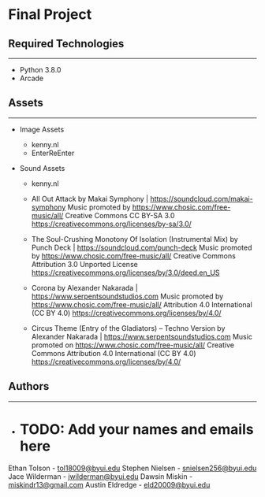 # Final Project

## Required Technologies
---
* Python 3.8.0
* Arcade


## Assets
---
* Image Assets
    * kenny.nl
    * EnterReEnter

* Sound Assets
    * kenny.nl

    * All Out Attack by Makai Symphony | https://soundcloud.com/makai-symphony
    Music promoted by https://www.chosic.com/free-music/all/
    Creative Commons CC BY-SA 3.0
    https://creativecommons.org/licenses/by-sa/3.0/

    * The Soul-Crushing Monotony Of Isolation (Instrumental Mix) by Punch Deck | https://soundcloud.com/punch-deck
    Music promoted by https://www.chosic.com/free-music/all/
    Creative Commons Attribution 3.0 Unported License
    https://creativecommons.org/licenses/by/3.0/deed.en_US

    * Corona by Alexander Nakarada | https://www.serpentsoundstudios.com
    Music promoted by https://www.chosic.com/free-music/all/
    Attribution 4.0 International (CC BY 4.0)
    https://creativecommons.org/licenses/by/4.0/

    * Circus Theme (Entry of the Gladiators) – Techno Version by Alexander Nakarada | https://www.serpentsoundstudios.com
    Music promoted on https://www.chosic.com/free-music/all/
    Creative Commons Attribution 4.0 International (CC BY 4.0)
    https://creativecommons.org/licenses/by/4.0/

## Authors
---
* # TODO: Add your names and emails here

Ethan Tolson - tol18009@byui.edu
Stephen Nielsen - snielsen256@byui.edu
Jace Wilderman - jwilderman@byui.edu
Dawsin Miskin - miskindr13@gmail.com
Austin Eldredge - eld20009@byui.edu